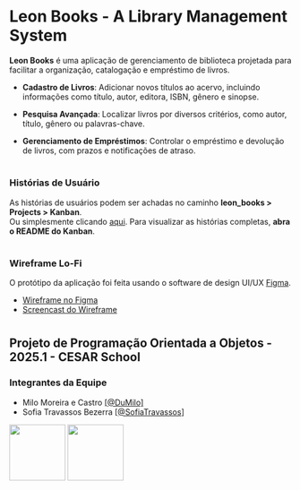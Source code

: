 # Leon Books - A Library Management System

**Leon Books** é uma aplicação de gerenciamento de biblioteca projetada para facilitar a organização, catalogação e empréstimo de livros.

* **Cadastro de Livros**: Adicionar novos títulos ao acervo, incluindo informações como título, autor, editora, ISBN, gênero e sinopse.

* **Pesquisa Avançada**: Localizar livros por diversos critérios, como autor, título, gênero ou palavras-chave.

* **Gerenciamento de Empréstimos**: Controlar o empréstimo e devolução de livros, com prazos e notificações de atraso.

#

### Histórias de Usuário

As histórias de usuários podem ser achadas no caminho **leon_books > Projects > Kanban**.<br> Ou simplesmente clicando <a href="https://github.com/users/DuMilo/projects/4">aqui</a>.
Para visualizar as histórias completas, **abra o README do Kanban**.

# 

### Wireframe Lo-Fi

O protótipo da aplicação foi feita usando o software de design UI/UX <a href="https://github.com/users/DuMilo/projects/4">Figma</a>.<br>
* <a href="https://www.figma.com/proto/jlqNUDSRo18tdpLEbpa3Eq/Leon-Books-(LoFi-Wireframe)?node-id=6-1609&p=f&t=tCHfVZ5GvZqDr58n-1&scaling=min-zoom&content-scaling=fixed&page-id=0%3A1">Wireframe no Figma</a><br>
* <a href="">Screencast do Wireframe</a>

#

## Projeto de Programação Orientada a Objetos - 2025.1 - CESAR School
<h3>Integrantes da Equipe</h3>

<ul>
<li>Milo Moreira e Castro <a href="https://github.com/DuMilo">[@DuMilo]</a></li> 
<li>Sofia Travassos Bezerra <a href="https://github.com/SofiaTravassos">[@SofiaTravassos]</a></li>
</ul>
<div>
  <img src="https://avatars.githubusercontent.com/u/132294227?v=4" width=100px height=100px>
  <img src="https://avatars.githubusercontent.com/u/164456593?v=4" width=100px height=100px>  
</div>


